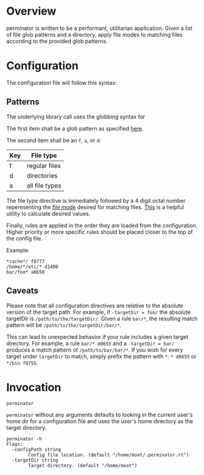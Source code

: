 # Overview
perminator is written to be a performant, utilitarian application. Given a list of file glob patterns and a directory, apply file modes to matching files according to the provided glob patterns.


# Configuration
The configuration file will follow this syntax:

## Patterns
The underlying library call uses the globbing syntax for

The first item shall be a glob pattern as specified [here](https://golang.org/pkg/path/filepath/#Match).

The second item shall be an `f`, `a`, or `d`:

| Key | File type |
| --- | --------- |
| f   | regular files |
| d   | directories |
| a   | all file types |

The file type directive is immediately followed by a 4 digit octal number reperesenting the [file mode](https://en.wikipedia.org/wiki/File_system_permissions#Numeric_notation) desired for matching files. [This](http://permissions-calculator.org/) is a helpful utility to calculate desired values.

Finally, rules are applied in the order they are loaded from the configuration. Higher priority or more specific rules should be placed closer to the top of the config file.

Example:

```
*cache*/ f0777
/home/*/etc/* d1400
bar/foo* a0650
```

## Caveats
Please note that all configuration directives are relative to the absolute version of the target path. For example, if `-targetDir = foo/` the absolute targetDir is `/path/to/the/targetDir/`. Given a rule `bar/*`, the resulting match pattern will be `/path/to/the/targetDir/bar/*`.

This can lead to unexpected behavior if your rule includes a given target directory. For example, a rule `bar/* d0655` and a `-targetDir = bar/` produces a match pattern of `/path/to/bar/bar/*`. If you wish for every target under `targetDir` to match, simply prefix the pattern with `*`: `* d0655` or `*/bin f0755`.

# Invocation

```
perminator
```

`perminator` without any arguments defaults to looking in the current user's home dir for a configuration file and uses the user's home directory as the target directory.

```
perminator -h
Flags:
  -configPath string
        Config file location. (default "/home/moot/.perminator.rc")
  -targetDir string
        Target directory. (default "/home/moot")
```
